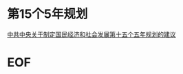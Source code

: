# 第15个5年规划

[中共中央关于制定国民经济和社会发展第十五个五年规划的建议](https://www.gov.cn/zhengce/202510/content_7046050.htm)



# EOF
